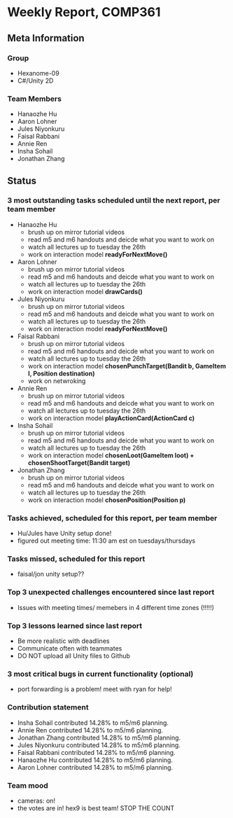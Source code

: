 # Weekly Report, COMP361

## Meta Information

### Group

 * Hexanome-09
 * C#/Unity 2D

### Team Members

 * Hanaozhe Hu
 * Aaron Lohner
 * Jules Niyonkuru
 * Faisal Rabbani
 * Annie Ren
 * Insha Sohail
 * Jonathan Zhang


## Status

### 3 most outstanding tasks scheduled until the next report, per team member

 * Hanaozhe Hu
   * brush up on mirror tutorial videos
   * read m5 and m6 handouts and deicde what you want to work on
   * watch all lectures up to tuesday the 26th
   * work on interaction model **readyForNextMove()**
 * Aaron Lohner
   * brush up on mirror tutorial videos
   * read m5 and m6 handouts and deicde what you want to work on
   * watch all lectures up to tuesday the 26th
   * work on interaction model **drawCards()**
 * Jules Niyonkuru
   * brush up on mirror tutorial videos
   * read m5 and m6 handouts and deicde what you want to work on
   * watch all lectures up to tuesday the 26th
   * work on interaction model **readyForNextMove()**
 * Faisal Rabbani
   * brush up on mirror tutorial videos
   * read m5 and m6 handouts and deicde what you want to work on
   * watch all lectures up to tuesday the 26th
   * work on interaction model **chosenPunchTarget(Bandit b, GameItem l, Position destination)**
   * work on netwroking
 * Annie Ren
   * brush up on mirror tutorial videos
   * read m5 and m6 handouts and deicde what you want to work on
   * watch all lectures up to tuesday the 26th
   * work on interaction model **playActionCard(ActionCard c)**
 * Insha Sohail
   * brush up on mirror tutorial videos
   * read m5 and m6 handouts and deicde what you want to work on
   * watch all lectures up to tuesday the 26th
   * work on interaction model **chosenLoot(GameItem loot) + chosenShootTarget(Bandit target)**
 * Jonathan Zhang
   * brush up on mirror tutorial videos
   * read m5 and m6 handouts and deicde what you want to work on
   * watch all lectures up to tuesday the 26th
   * work on interaction model **chosenPosition(Position p)**

### Tasks achieved, scheduled for this report, per team member
   * Hu/Jules have Unity setup done!
   * figured out meeting time: 11:30 am est on tuesdays/thursdays

### Tasks missed, scheduled for this report 
   * faisal/jon unity setup??

### Top 3 unexpected challenges encountered since last report
   * Issues with meeting times/ memebers in 4 different time zones (!!!!!)

### Top 3 lessons learned since last report
   * Be more realistic with deadlines
   * Communicate often with teammates
   * DO NOT upload all Unity files to Github

### 3 most critical bugs in current functionality (optional)
   * port forwarding is a problem! meet with ryan for help!

### Contribution statement
   * Insha Sohail contributed 14.28% to m5/m6 planning.
   * Annie Ren contributed 14.28% to m5/m6 planning.
   * Jonathan Zhang contributed 14.28% to m5/m6 planning.
   * Jules Niyonkuru contributed 14.28% to m5/m6 planning.
   * Faisal Rabbani contributed 14.28% to m5/m6 planning.
   * Hanaozhe Hu contributed 14.28% to m5/m6 planning.
   * Aaron Lohner contributed 14.28% to m5/m6 planning.
   

### Team mood

   * cameras: on! 
   * the votes are in! hex9 is best team! STOP THE COUNT
